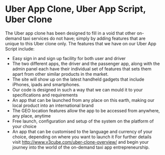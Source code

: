 Uber App Clone, Uber App Script, Uber Clone
===========================================
The Uber app clone has been designed to fill in a void that other on-demand taxi services do not have; simply by adding features that are unique to this Uber clone only.  The features that we have on our Uber App Script include:
-    Easy sign in and sign up facility for both user and driver
-    The two different apps, the driver and the passenger app, along with the admin panel each have their individual set of features that sets them apart from other similar products in the market. 
-    The site will show up on the latest handheld gadgets that include iPhones, ipads and smartphones. 
-    Our code is designed in such a way that we can mould it to your specifications and requirements
-    An app that can be launched from any place on this earth, making our local product into an international brand
-    The GEO location features allow the app to be accessed from anywhere, any place, anytime
-    Free launch, configuration and setup of the system on the platform of your choice
-    An app that can be customised to the language and currency of your choice, depending on where you want to launch it
For further details visit http://www.v3cube.com/uber-clone-overview/ and begin your journey into the world of the on-demand taxi app entrepreneurship.
